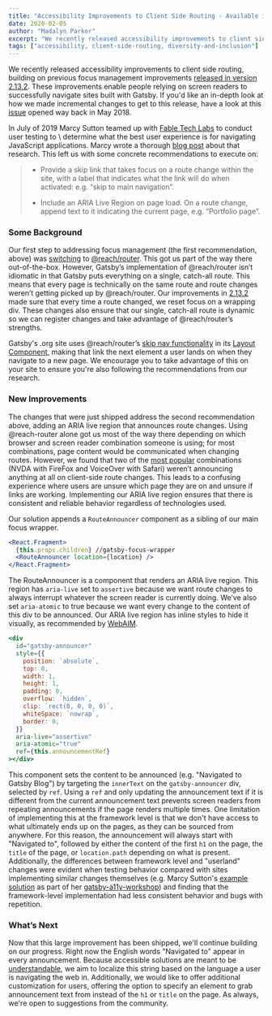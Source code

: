 ```yaml
---
title: "Accessibility Improvements to Client Side Routing - Available in 2.19.8"
date: 2020-02-05
author: "Madalyn Parker"
excerpt: "We recently released accessibility improvements to client side routing, enabling screen reader users to successfully navigate sites built with Gatsby."
tags: ["accessibility, client-side-routing, diversity-and-inclusion"]
---
```


We recently released accessibility improvements to client side routing, building on previous focus management improvements [released in version 2.13.2](https://github.com/gatsbyjs/gatsby/pull/13197). These improvements enable people relying on screen readers to successfully navigate sites built with Gatsby. If you'd like an in-depth look at how we made incremental changes to get to this release, have a look at this [issue](https://github.com/gatsbyjs/gatsby/issues/5581) opened way back in May 2018.

In July of 2019 Marcy Sutton teamed up with [Fable Tech Labs](https://www.makeitfable.com/) to conduct user testing to \ determine what the best user experience is for navigating JavaScript applications. Marcy wrote a thorough [blog post](https://www.gatsbyjs.org/blog/2019-07-11-user-testing-accessible-client-routing/) about that research. This left us with some concrete recommendations to execute on:

> - Provide a skip link that takes focus on a route change within the site, with a label that indicates what the link will do when activated: e.g. “skip to main navigation”.
>
> - Include an ARIA Live Region on page load. On a route change, append text to it indicating the current page, e.g. “Portfolio page”.

### Some Background

Our first step to addressing focus management (the first recommendation, above) was [switching](https://www.gatsbyjs.org/blog/2018-09-27-reach-router/) to [@reach/router](https://reach.tech/router). This got us part of the way there out-of-the-box. However, Gatsby’s implementation of @reach/router isn’t idiomatic in that Gatsby puts everything on a single, catch-all route. This means that every page is technically on the same route and route changes weren’t getting picked up by @reach/router. Our improvements in [2.13.2](https://github.com/gatsbyjs/gatsby/pull/13197) made sure that every time a route changed, we reset focus on a wrapping div. These changes also ensure that our single, catch-all route is dynamic so we can register changes and take advantage of @reach/router’s strengths.

Gatsby's .org site uses @reach/router’s [skip nav functionality](https://reacttraining.com/reach-ui/skip-nav/) in its [Layout Component](https://github.com/gatsbyjs/gatsby/blob/master/www/src/components/layout/layout-with-heading.js#L36), making that link the next element a user lands on when they navigate to a new page. We encourage you to take advantage of this on your site to ensure you're also following the recommendations from our research.

### New Improvements

The changes that were just shipped address the second recommendation above, adding an ARIA live region that announces route changes. Using @reach-router alone got us most of the way there depending on which browser and screen reader combination someone is using; for most combinations, page content would be communicated when changing routes. However, we found that two of the [most popular](https://webaim.org/projects/screenreadersurvey8/#browsercombos) combinations (NVDA with FireFox and VoiceOver with Safari) weren’t announcing anything at all on client-side route changes. This leads to a confusing experience where users are unsure which page they are on and unsure if links are working. Implementing our ARIA live region ensures that there is consistent and reliable behavior regardless of technologies used.

Our solution appends a `RouteAnnouncer` component as a sibling of our main focus wrapper.

```jsx
<React.Fragment>
  {this.props.children} //gatsby-focus-wrapper
  <RouteAnnouncer location={location} />
</React.Fragment>
```

The RouteAnnouncer is a component that renders an ARIA live region. This region has `aria-live` set to `assertive` because we want route changes to always interrupt whatever the screen reader is currently doing. We’ve also set `aria-atomic` to true because we want every change to the content of this div to be announced. Our ARIA live region has inline styles to hide it visually, as recommended by [WebAIM](https://webaim.org/techniques/css/invisiblecontent/#offscreen).

```jsx
<div
  id="gatsby-announcer"
  style={{
    position: `absolute`,
    top: 0,
    width: 1,
    height: 1,
    padding: 0,
    overflow: `hidden`,
    clip: `rect(0, 0, 0, 0)`,
    whiteSpace: `nowrap`,
    border: 0,
  }}
  aria-live="assertive"
  aria-atomic="true"
  ref={this.announcementRef}
></div>
```

This component sets the content to be announced (e.g. "Navigated to Gatsby Blog") by targeting the `innerText` on the `gatsby-announcer` div, selected by `ref`. Using a `ref` and only updating the announcement text if it is different from the current announcement text prevents screen readers from repeating announcements if the page renders multiple times. One limitation of implementing this at the framework level is that we don't have access to what ultimately ends up on the pages, as they can be sourced from anywhere. For this reason, the announcement will always start with "Navigated to", followed by either the content of the first `h1` on the page, the `title` of the page, or `location.path` depending on what is present. Additionally, the differences between framework level and "userland" changes were evident when testing behavior compared with sites implementing similar changes themselves (e.g. Marcy Sutton's [example solution](https://github.com/marcysutton/gatsby-a11y-workshop/blob/master/examples/client-side-routing/gatsby-browser.js) as part of her [gatsby-a11y-workshop](https://github.com/marcysutton/gatsby-a11y-workshop)) and finding that the framework-level implementation had less consistent behavior and bugs with repetition.

### What’s Next

Now that this large improvement has been shipped, we'll continue building on our progress. Right now the English words "Navigated to" appear in every announcement. Because accessible solutions are meant to be [understandable](https://developer.mozilla.org/en-US/docs/Web/Accessibility/Understanding_WCAG/Understandable), we aim to localize this string based on the language a user is navigating the web in. Additionally, we would like to offer additional customization for users, offering the option to specify an element to grab announcement text from instead of the `h1` or `title` on the page. As always, we're open to suggestions from the community.
